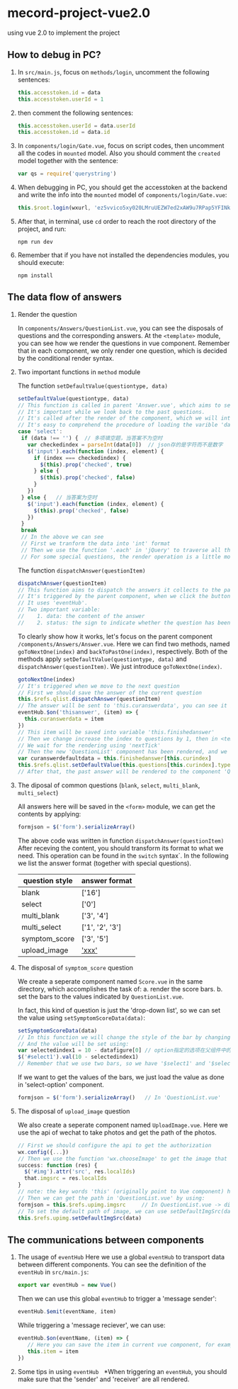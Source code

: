 # mecord-project-vue2.0
using vue 2.0 to implement the project

## How to debug in PC?

1. In `src/main.js`, focus on `methods/login`, uncomment the following sentences:
   ```javascript
   this.accesstoken.id = data    
   this.accesstoken.userId = 1  
   ```
  
2. then comment the following sentences:
   ```javascript
   this.accesstoken.userId = data.userId
   this.accesstoken.id = data.id
   ```
  
3. In `components/login/Gate.vue`, focus on script codes, then uncomment all the codes in `mounted` model. Also you should comment the `created` model together with the sentence:
   ```javascript
   var qs = require('querystring')
   ```
4. When debugging in PC, you should get the accesstoken at the backend and write the info into the `mounted` model of `components/login/Gate.vue`:
   ```javascript
   this.$root.login(wxurl, 'ez5vvico5xy020LMruUEZW7ed2xAW9u7RPap5YFINk3pNFlS6IDFYUf4VFErmjWI')  
   ```
5. After that, in terminal, use `cd` order to reach the root directory of the project, and run:
   ```Shell
   npm run dev
   ```
6. Remember that if you have not installed the dependencies modules, you should execute:
   ```Shell
   npm install
   ```
## The data flow of answers
1. Render the question

   In `components/Answers/QuestionList.vue`, you can see the disposals of questions and the corresponding answers. At the `<template>` module, you can see how we render the questions in vue component. Remember that in each component, we only render one question, which is decided by the conditional render syntax.

2. Two important functions in `method` module
 
   The function `setDefaultValue(questiontype, data)`
   
   ```javascript
   setDefaultValue(questiontype, data)
   // This function is called in parent 'Answer.vue', which aims to set the answers that users have filled right now.
   // It's important while we look back to the past questions.
   // It's called after the render of the component, which we will introduce later.
   // It's easy to comprehend the procedure of loading the varible 'data' to our component, for example
   case 'select':
    if (data !== '') {  // 多项填空题，当答案不为空时
      var checkedindex = parseInt(data[0])  // json存的是字符而不是数字
      $('input').each(function (index, element) {
        if (index === checkedindex) {
          $(this).prop('checked', true)
        } else {
          $(this).prop('checked', false)
        }
      })
    } else {   // 当答案为空时
      $('input').each(function (index, element) {
        $(this).prop('checked', false)
      })
    }
    break
    // In the above we can see
    // First we tranform the data into 'int' format
    // Then we use the function '.each' in 'jQuery' to traverse all the options, and mark the option with index equal to 'checked index' as 'checked' in '$('input')' module, for other options we just label them as 'unchecked', then you can see 'data' is successfully rendered in '<template>'.
    // For some special questions, the render operation is a little more complicated, we will introduce it later.
   ```
   
   The function `dispatchAnswer(questionItem)`
   ```javascript
   dispatchAnswer(questionItem)
   // This function aims to dispatch the answers it collects to the parent component 'Answer.vue'
   // It's triggered by the parent component, when we click the button to move to next/past question
   // It uses 'eventHub'.
   // Two important variable:
   //    1. data: the content of the answer
   //    2. status: the sign to indicate whether the question has been finished
   ```
   
   To clearly show how it works, let's focus on the parent component `/components/Answers/Answer.vue`. Here we can find two methods, named `goToNextOne(index)` and `backToPastOne(index)`, respectively. Both of the methods apply `setDefaultValue(questiontype, data)` and `dispatchAnswer(questionItem)`. We just introduce `goToNextOne(index)`.
   
   ```javascript
   gotoNextOne(index)
   // It's triggered when we move to the next question
   // First we should save the answer of the current question
   this.$refs.qlist.dispatchAnswer(questionItem)
   // The answer will be sent to 'this.curanswerdata', you can see it in 'created' part:
   eventHub.$on('thisanswer', (item) => {
     this.curanswerdata = item
   })
   // This item will be saved into variable 'this.finishedanswer'
   // Then we change increase the index to questions by 1, then in <template> -- <questionlist>, the 'question-item' will be changed to the new question, and it will force the child component 'QustionList.vue' to render it.
   // We wait for the rendering using 'nextTick'
   // Then the new 'QuestionList' component has been rendered, and we can transport the data to it (if the new question has been accomplished in the past)
   var curanswerdefaultdata = this.finishedanswer[this.curindex]
   this.$refs.qlist.setDefaultValue(this.questions[this.curindex].type, curanswerdefaultdata) 
   // After that, the past answer will be rendered to the component 'QuestionList'
   ```

3. The diposal of common questions (`blank`, `select`, `multi_blank`, `multi_select`)

   All answers here will be saved in the `<form>` module, we can get the contents by applying:
   ```javascript
   formjson = $('form').serializeArray()
   ```
   The above code was written in function `dispatchAnswer(questionItem)`
   After receving the content, you should transform its format to what we need. This operation can be found in the `switch` syntax`. In the following we list the answer format (together with special questions).

   | question style  |  answer format |
   | --------------- | ---------------|
   |      blank      |     ['16']     |
   |     select      |     ['0']      |
   |   multi_blank   |   ['3', '4']   | 
   |   multi_select  | ['1', '2', '3']|
   |   symptom_score |   ['3', '5']   |
   |    upload_image | ['xxx'](path)  |

4. The disposal of `symptom_score` question

   We create a seperate component named `Score.vue` in the same directory, which accomplishes the task of: a. render the score bars. b. set the bars to the values indicated by `QuestionList.vue`.
   
   In fact, this kind of question is just the 'drop-down list', so we can set the value using `setSymptomScoreData(data)`:
   ```javascript
   setSymptomScoreData(data)
   // In this function we will change the style of the bar by changing the class
   // And the value will be set using:
   var selectedindex1 = 10 - datafigure[0] // option指定的选项在父组件中的位置
   $('#select1').val(10 - selectedindex1)
   // Remember that we use two bars, so we have '$select1' and '$select2'
   ```
   
   If we want to get the values of the bars, we just load the value as done in 'select-option' component.
   ```javascript
   formjson = $('form').serializeArray()   // In 'QuestionList.vue'
   ```
   
5. The disposal of `upload_image` question

   We also create a seperate component named `UploadImage.vue`. Here we use the api of wechat to take photos and get the path of the photos.
   ```javascript
   // First we should configure the api to get the authorization
   wx.config({...})
   // Then we use the function 'wx.chooseImage' to get the image that users choose
   success: function (res) {
     $('#img').attr('src', res.localIds)
     that.imgsrc = res.localIds
   }
   // note: the key words 'this' (originally point to Vue component) has been covered, so we should rename 'this' as 'that'
   // Then we can get the path in 'QuestionList.vue' by using:
   formjson = this.$refs.upimg.imgsrc     // In QuestionList.vue -> dispatchAnswer
   // To set the default path of image, we can use setDefaultImgSrc(data) in 'QuestionList.vue'
   this.$refs.upimg.setDefaultImgSrc(data)
   ```
   
## The communications between components
1. The usage of `eventHub`
   Here we use a global `eventHub` to transport data between different components. You can see the definition of the `eventHub` in `src/main.js`:
   ```javascript
   export var eventHub = new Vue()
   ```
   Then we can use this global `eventHub` to trigger a 'message sender':
   ```javascript
   eventHub.$emit(eventName, item)
   ```
   While triggering a 'message reciever', we can use:
   ```javascript
   eventHub.$on(eventName, (item) => {
      // Here you can save the item in current vue component, for example
      this.item = item
   })
   ```

2. Some tips in using `eventHub`
   *When triggering an `eventHub`, you should make sure that the 'sender' and 'receiver' are all rendered.
   
